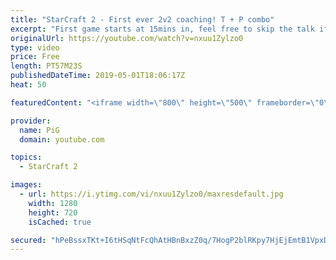 ```yaml
---
title: "StarCraft 2 - First ever 2v2 coaching! T + P combo"
excerpt: "First game starts at 15mins in, feel free to skip the talk if you are not interested. There was another 30 mins of talk before that i decided to not release.  This is pretty much experimental content at this point. haha  Like the content? Then consider to leave a thumbs up and subscribe! ;) Videos don’t"
originalUrl: https://youtube.com/watch?v=nxuu1Zylzo0
type: video
price: Free
length: PT57M23S
publishedDateTime: 2019-05-01T18:06:17Z
heat: 50

featuredContent: "<iframe width=\"800\" height=\"500\" frameborder=\"0\" src=\"https://www.youtube.com/embed/nxuu1Zylzo0\" allow=\"accelerometer; autoplay; encrypted-media; gyroscope; picture-in-picture\" allowfullscreen></iframe>"

provider:
  name: PiG
  domain: youtube.com

topics:
  - StarCraft 2

images:
  - url: https://i.ytimg.com/vi/nxuu1Zylzo0/maxresdefault.jpg
    width: 1280
    height: 720
    isCached: true

secured: "hPeBssxTKt+I6tHSqNtFcQhAtHBnBxzZ0q/7HogP2blRKpy7HjEjEmtB1VpxD00aRs27+2I4tgFhSsQe5GkbeUPsx6GDrLYqeD7/KqwZxAJUjAD44aqNDcQXtaGT9PqaElVq9+Vr6OBbvt7ULP0x4Dc36o2XDQF96VqM0+WfAdH5NauWqHNqRQJ9wpmOdZAyhkUjlXrCnqo7olzDnvhPDiBaoWo0/t1AymzN9EHj7YjMS47I27t1fQVzpdPSNzO/yHurQRpD765/tIlTRDltx1FpC4dyWkTRiv9nDt5INtdsQk+WDjEm5fthBVh9PpGeT3yk9cjNwEODKT0GxyOREOGKJmdindZP4porqms3PUfW2J4OPvzAdSYzoh28q30lNt9twmGyTlQIkKyIN4E5oN24ywO1nptR4a/4crRxYb0=;cICHqhpuHkHeXHTZ8/WSHA=="
---
```


